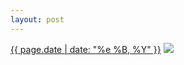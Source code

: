 ```yaml
---
layout: post
---
```


<p>
  <time><a href="/198">{{ page.date | date: "%e %B, %Y" }}</a></time>
  <a href="/198"><img src="{{ site.assets_url }}/198.jpg"/></a>
</p>
